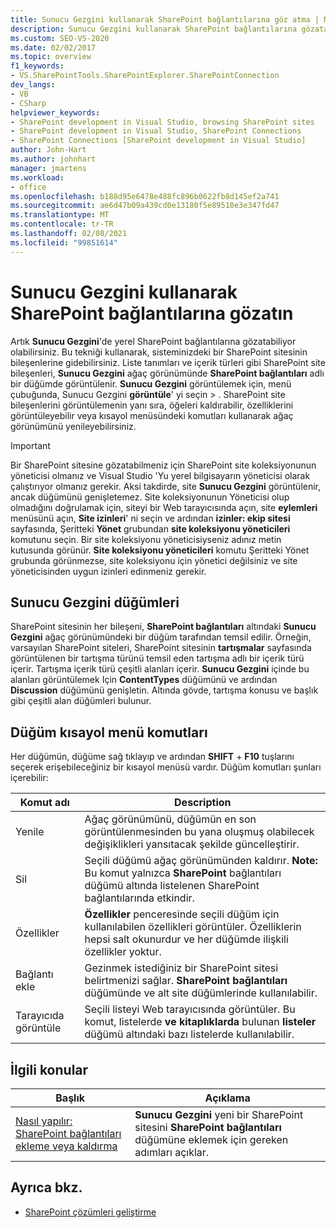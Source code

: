 ```yaml
---
title: Sunucu Gezgini kullanarak SharePoint bağlantılarına göz atma | Microsoft Docs
description: Sunucu Gezgini kullanarak SharePoint bağlantılarına gözatamazsınız. Sunucu Gezgini düğümleri ve düğüm kısayol menü komutları hakkında bilgi edinin.
ms.custom: SEO-VS-2020
ms.date: 02/02/2017
ms.topic: overview
f1_keywords:
- VS.SharePointTools.SharePointExplorer.SharePointConnection
dev_langs:
- VB
- CSharp
helpviewer_keywords:
- SharePoint development in Visual Studio, browsing SharePoint sites
- SharePoint development in Visual Studio, SharePoint Connections
- SharePoint Connections [SharePoint development in Visual Studio]
author: John-Hart
ms.author: johnhart
manager: jmartens
ms.workload:
- office
ms.openlocfilehash: b188d95e6478e488fc896b0622fb8d145ef2a741
ms.sourcegitcommit: ae6d47b09a439cd0e13180f5e89510e3e347fd47
ms.translationtype: MT
ms.contentlocale: tr-TR
ms.lasthandoff: 02/08/2021
ms.locfileid: "99851614"
---
```

# <a name="browse-sharepoint-connections-by-using-server-explorer"></a>Sunucu Gezgini kullanarak SharePoint bağlantılarına gözatın
  Artık **Sunucu Gezgini**'de yerel SharePoint bağlantılarına gözatabiliyor olabilirsiniz. Bu tekniği kullanarak, sisteminizdeki bir SharePoint sitesinin bileşenlerine gidebilirsiniz. Liste tanımları ve içerik türleri gibi SharePoint site bileşenleri, **Sunucu Gezgini** ağaç görünümünde **SharePoint bağlantıları** adlı bir düğümde görüntülenir. **Sunucu Gezgini** görüntülemek için, menü çubuğunda, Sunucu Gezgini **görüntüle**' yi seçin  >  . SharePoint site bileşenlerini görüntülemenin yanı sıra, öğeleri kaldırabilir, özelliklerini görüntüleyebilir veya kısayol menüsündeki komutları kullanarak ağaç görünümünü yenileyebilirsiniz.

> [!IMPORTANT]
> Bir SharePoint sitesine gözatabilmeniz için SharePoint site koleksiyonunun yöneticisi olmanız ve Visual Studio 'Yu yerel bilgisayarın yöneticisi olarak çalıştırıyor olmanız gerekir. Aksi takdirde, site **Sunucu Gezgini** görüntülenir, ancak düğümünü genişletemez. Site koleksiyonunun Yöneticisi olup olmadığını doğrulamak için, siteyi bir Web tarayıcısında açın, site **eylemleri** menüsünü açın, **Site izinleri**' ni seçin ve ardından **izinler: ekip sitesi** sayfasında, Şeritteki **Yönet** grubundan **site koleksiyonu yöneticileri** komutunu seçin. Bir site koleksiyonu yöneticisiyseniz adınız metin kutusunda görünür. **Site koleksiyonu yöneticileri** komutu Şeritteki Yönet grubunda görünmezse, site koleksiyonu için yönetici değilsiniz ve site yöneticisinden uygun izinleri edinmeniz gerekir.

## <a name="server-explorer-nodes"></a>Sunucu Gezgini düğümleri
 SharePoint sitesinin her bileşeni, **SharePoint bağlantıları** altındaki **Sunucu Gezgini** ağaç görünümündeki bir düğüm tarafından temsil edilir. Örneğin, varsayılan SharePoint siteleri, SharePoint sitesinin **tartışmalar** sayfasında görüntülenen bir tartışma türünü temsil eden tartışma adlı bir içerik türü içerir. Tartışma içerik türü çeşitli alanları içerir. **Sunucu Gezgini** içinde bu alanları görüntülemek Için **ContentTypes** düğümünü ve ardından **Discussion** düğümünü genişletin. Altında gövde, tartışma konusu ve başlık gibi çeşitli alan düğümleri bulunur.

## <a name="node-shortcut-menu-commands"></a>Düğüm kısayol menü komutları
 Her düğümün, düğüme sağ tıklayıp ve ardından **SHIFT** + **F10** tuşlarını seçerek erişebileceğiniz bir kısayol menüsü vardır. Düğüm komutları şunları içerebilir:

|Komut adı|Description|
|------------------|-----------------|
|Yenile|Ağaç görünümünü, düğümün en son görüntülenmesinden bu yana oluşmuş olabilecek değişiklikleri yansıtacak şekilde güncelleştirir.|
|Sil|Seçili düğümü ağaç görünümünden kaldırır. **Note:**  Bu komut yalnızca **SharePoint** bağlantıları düğümü altında listelenen SharePoint bağlantılarında etkindir.|
|Özellikler|**Özellikler** penceresinde seçili düğüm için kullanılabilen özellikleri görüntüler. Özelliklerin hepsi salt okunurdur ve her düğümde ilişkili özellikler yoktur.|
|Bağlantı ekle|Gezinmek istediğiniz bir SharePoint sitesi belirtmenizi sağlar. **SharePoint bağlantıları** düğümünde ve alt site düğümlerinde kullanılabilir.|
|Tarayıcıda görüntüle|Seçili listeyi Web tarayıcısında görüntüler. Bu komut, listelerde **ve kitaplıklarda** bulunan **listeler** düğümü altındaki bazı listelerde kullanılabilir.|

## <a name="related-topics"></a>İlgili konular

|Başlık|Açıklama|
|-----------|-----------------|
|[Nasıl yapılır: SharePoint bağlantıları ekleme veya kaldırma](../sharepoint/how-to-add-or-remove-sharepoint-connections.md)|**Sunucu Gezgini** yeni bir SharePoint sitesini **SharePoint bağlantıları** düğümüne eklemek için gereken adımları açıklar.|

## <a name="see-also"></a>Ayrıca bkz.
- [SharePoint çözümleri geliştirme](../sharepoint/developing-sharepoint-solutions.md)
